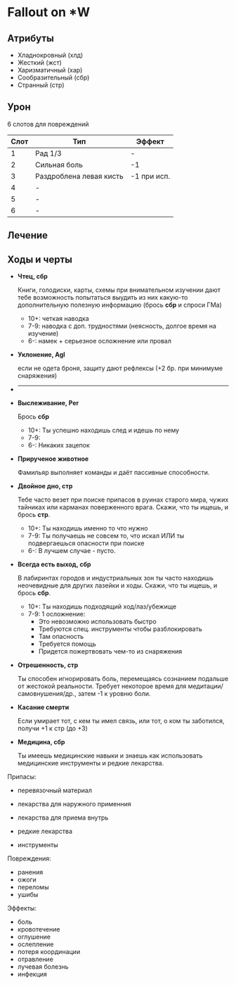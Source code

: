 # Fallout on *W

## Атрибуты

- Хладнокровный (хлд)
- Жесткий (жст)
- Харизматичный (хар)
- Сообразительный (сбр)
- Странный (стр)

## Урон

6 слотов для повреждений

Слот | Тип | Эффект
--- | --- | ---
1 | Рад 1/3 | -
2 | Сильная боль | -1 
3 | Раздроблена левая кисть | -1 при исп.
4 | - |
5 | - |
6 | - |

## Лечение



## Ходы и черты

  - **Чтец, сбр**

    Книги, голодиски, карты, схемы​ при внимательном изучении дают тебе возможность попытаться выудить из них какую-то дополнительную полезную информацию (брось **сбр** и спроси ГМа)

    - 10+: четкая наводка
    - 7-9: наводка с доп. трудностями (неясность, долгое время на изучение)
    - 6-: намек + серьезное осложнение или провал

  - **Уклонение, Agl**

    если не одета броня, защиту дают рефлексы (+2 бр. при минимуме снаряжения)

  - ****

  - **Выслеживание, Per**

    Брось **сбр**

      - 10+: Ты успешно находишь след и идешь по нему
      - 7-9: 
      - 6-: Никаких зацепок

  - **Прирученое животное**

    Фамильяр выполняет команды и даёт пассивные способности.

  - **Двойное дно, стр**

    Тебе часто везет при поиске припасов в руинах старого мира, чужих тайниках или карманах поверженного врага. Скажи, что ты ищешь, и брось **стр**.

    - 10+: Ты находишь именно то что нужно
    - 7-9: Ты получаешь не совсем то, что искал ИЛИ ты подвергаешься опасности при поиске
    - 6-: В лучшем случае - пусто.

  - **Всегда есть выход, сбр**

    В лабиринтах городов и индустриальных зон ты часто находишь неочевидные для других лазейки и ходы. Скажи, что ты ищешь, и брось **сбр**.

    - 10+: Ты находишь подходящий ход/лаз/убежище
    - 7-9: 1 осложнение:
        - Это невозможно использовать быстро
        - Требуются спец. инструменты чтобы разблокировать
        - Там опасность
        - Требуется помощь
        - Придется пожертвовать чем-то из снаряжения

  - **Отрешенность, стр**

    Ты способен игнорировать боль, перемещаясь сознанием подальше от жестокой реальности. Требует некоторое время для медитации/самовнушения/др., затем -1 к уровню боли.

  - **Касание смерти**

    Если умирает тот, с кем ты имел связь, или тот, о ком ты заботился, получи +1 к стр (до +3)

  - **Медицина, сбр**

    Ты имеешь медицинские навыки и знаешь как использовать медицинские инструменты и редкие лекарства.


Припасы:

- перевязочный материал
- лекарства для наружного применния
- лекарства для приема внутрь
- редкие лекарства


- инструменты

Повреждения:

- ранения
- ожоги
- переломы
- ушибы

Эффекты:

- боль
- кровотечение
- оглушение
- ослепление
- потеря координации
- отравление
- лучевая болезнь
- инфекция
